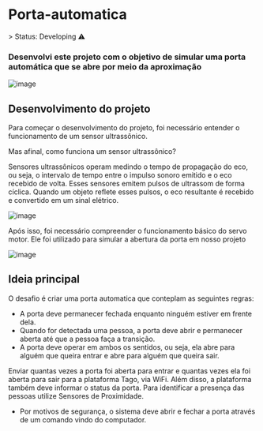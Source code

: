 <h1>Porta-automatica</h1>
> Status: Developing ⚠️


### Desenvolvi este projeto com o objetivo de simular uma porta automática que se abre por meio da aproximação

![image](https://github.com/GuilhermeSSantos2004/Porta-automatica/assets/107642647/83864b2b-a5c0-4b42-92ea-75c9c0f1725c)


## Desenvolvimento do projeto

Para começar o desenvolvimento do projeto, foi necessário entender o funcionamento de um sensor ultrassônico.

Mas afinal, como funciona um sensor ultrassônico?

Sensores ultrassônicos operam medindo o tempo de propagação do eco, ou seja, o intervalo de tempo entre o impulso sonoro emitido e o eco recebido de volta. Esses sensores emitem pulsos de ultrassom de forma cíclica. Quando um objeto reflete esses pulsos, o eco resultante é recebido e convertido em um sinal elétrico.

![image](https://github.com/GuilhermeSSantos2004/Porta-automatica/assets/107642647/94ea5802-7eb6-48d9-954a-3a876bed26f3)

Após isso, foi necessário compreender o funcionamento básico do servo motor. Ele foi utilizado para simular a abertura da porta em nosso projeto

![image](https://github.com/GuilhermeSSantos2004/Porta-automatica/assets/107642647/9d5e602d-da34-445b-9ca5-1072308cb186)


## Ideia principal

O desafio é criar uma porta automatica que conteplam as seguintes regras: 

- A porta deve permanecer fechada enquanto ninguém estiver em frente dela.
- Quando for detectada uma pessoa, a porta deve abrir e permanecer aberta até que a pessoa faça a transição.
- A porta deve operar em ambos os sentidos, ou seja, ela abre para alguém que queira entrar e abre para alguém que queira sair.

Enviar quantas vezes a porta foi aberta para entrar e quantas vezes ela foi aberta para sair para a plataforma Tago, via WiFi. Além disso, a plataforma também deve informar o status da porta.
Para identificar a presença das pessoas utilize Sensores de Proximidade.

- Por motivos de segurança, o sistema deve abrir e fechar a porta através de um comando vindo do computador.


